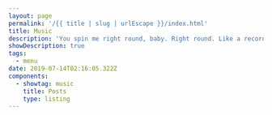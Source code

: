 ```yaml
---
layout: page
permalink: '/{{ title | slug | urlEscape }}/index.html'
title: Music
description: 'You spin me right round, baby. Right round. Like a record, baby.'
showDescription: true
tags:
  - menu
date: 2019-07-14T02:16:05.322Z
components:
  - showtag: music
    title: Posts
    type: listing
---
```



